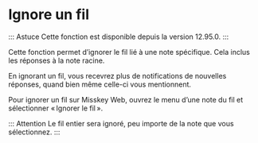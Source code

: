 # Ignore un fil

::: Astuce
Cette fonction est disponible depuis la version 12.95.0.
:::

Cette fonction permet d’ignorer le fil lié à une note spécifique. Cela inclus les réponses à la note racine.

En ignorant un fil, vous recevrez plus de notifications de nouvelles réponses, quand bien même celle-ci vous mentionnent.

Pour ignorer un fil sur Misskey Web, ouvrez le menu d’une note du fil et sélectionner « Ignorer le fil ».

::: Attention
Le fil entier sera ignoré, peu importe de la note que vous sélectionnez.
:::
